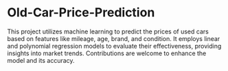 # Old-Car-Price-Prediction
This project utilizes machine learning to predict the prices of used cars based on features like mileage, age, brand, and condition. It employs linear and polynomial regression models to evaluate their effectiveness, providing insights into market trends. Contributions are welcome to enhance the model and its accuracy.
